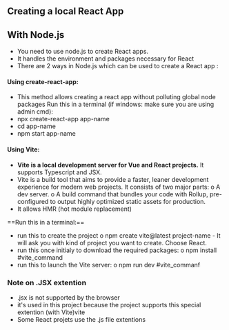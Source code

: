 ## Creating a local React App
## With Node.js
- You need to use node.js to create React apps.
- It handles the environment and packages necessary for React
- There are 2 ways in Node.js which can be used to create a React app :

#### **Using create-react-app:**
-	This method allows creating a react app without polluting global node packages
Run this in a terminal (if windows: make sure you are using admin cmd):
-	npx create-react-app app-name
-	cd app-name
-	npm start app-name

#### **Using Vite:**
-	**Vite is a local development server for Vue and React projects.** It supports Typescript and JSX.
-	Vite  is a build tool that aims to provide a faster, leaner development experience for modern web projects. It consists of two major parts:
		o A dev server.
		o A build command that bundles your code with Rollup, pre-configured to output highly optimized static assets for production.
-	It allows HMR (hot module replacement)

==Run this in a terminal:==
-	run this to create the project
	o	npm create vite@latest project-name
		- It will ask you with kind of project you want to create. Choose React.
-	run this once initialy to download the required packages:
		o npm install #vite_command
-	run this to launch the Vite server:
		o npm run dev #vite_commanf

### Note on .JSX extention
- .jsx is not supported by the browser
- it's used in this project because the project supports this special extention (with Vite)vite
- Some React projets use the .js file extentions